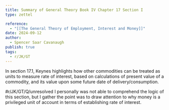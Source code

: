 ```yaml
---
title: Summary of General Theory Book IV Chapter 17 Section I
type: zettel

reference:
  - "[[The General Theory of Employment, Interest and Money]]"
date: 2024-09-12
author:
  - Spencer Saar Cavanaugh
publish: true
tags:
  - r/JK/GT
---
```


In section 17.1, Keynes highlights how other commodities can be treated as units to measure rate of interest, based on calculations of present value of a commodity, and its value upon some future date of delivery/consumption.

#r/JK/GT/Q/unresolved I personally was not able to comprehend the logic of this section, but I gather the point was to draw attention to why money is a privileged unit of account in terms of establishing rate of interest.
